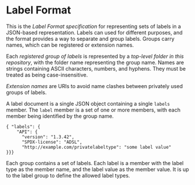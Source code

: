 # Label Format

This is the *Label Format specification* for representing sets of labels in a JSON-based representation. Labels can used for different purposes, and the format provides a way to separate and group labels. Groups carry names, which can be registered or extension names.

Each *registered group of labels* is represented by a *top-level folder in this repository*, with the folder name representing the group name. Names are strings containing ASCII characters, numbers, and hyphens. They must be treated as being case-insensitive.

*Extension names* are URIs to avoid name clashes between privately used groups of labels.

A label document is a single JSON object containing a single `labels` member. The `label` member is a set of one or more members, with each member being identified by the group name.

```
{ "labels": {
    "API": {
      "version": "1.3.42",
      "SPDX-license": "ADSL",
      "http://example.com/privatelabeltype": "some label value"
}}}
```

Each group contains a set of labels. Each label is a member with the label type as the member name, and the label value as the member value. It is up to the label group to define the allowed label types.
